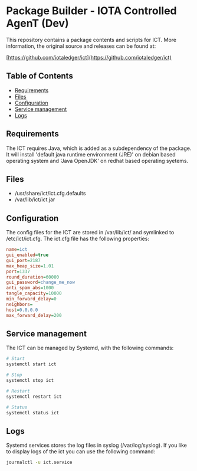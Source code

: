 # Package Builder - IOTA Controlled AgenT (Dev)

This repository contains a package contents and scripts for ICT.
More information, the original source and releases can be found at:

[https://github.com/iotaledger/ict](https://github.com/iotaledger/ict)

## Table of Contents
- [Requirements](#requirements)
- [Files](#files)
- [Configuration](#configuration)
- [Service management](#service-management)
- [Logs](#logs)

## Requirements
The ICT requires Java, which is added as a subdependency of the package. It will install 'default java runtime environment (JRE)' on debian based operating system and 'Java OpenJDK' on redhat based operating syetems.

## Files
- /usr/share/ict/ict.cfg.defaults
- /var/lib/ict/ict.jar

## Configuration

The config files for the ICT are stored in /var/lib/ict/ and symlinked to
/etc/ict/ict.cfg. The ict.cfg file has the following properties:

```ini
name=ict
gui_enabled=true
gui_port=2187
max_heap_size=1.01
port=1337
round_duration=60000
gui_password=change_me_now
anti_spam_abs=1000
tangle_capacity=10000
min_forward_delay=0
neighbors=
host=0.0.0.0
max_forward_delay=200
```

## Service management

The ICT can be managed by Systemd, with the following commands:

```bash
# Start
systemctl start ict

# Stop
systemctl stop ict

# Restart
systemctl restart ict

# Status
systemctl status ict
```

## Logs

Systemd services stores the log files in syslog (/var/log/syslog). If you like to display logs of the ict you can use the following command:

```bash
journalctl -u ict.service
```
